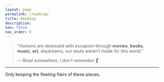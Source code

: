 ```yaml
---
layout: page
permalink: /reading/
title: Reading
description: 
nav: false
nav_order: 6
---
```


> "Humans are obsessed with escapism through **movies**, **books**, **music**, **art**, daydreams, our souls weren't made for this world."
> 
> -- *Read somewhere, I don't remember 💭*

---

Only keeping the fleeting flairs of these pieces.